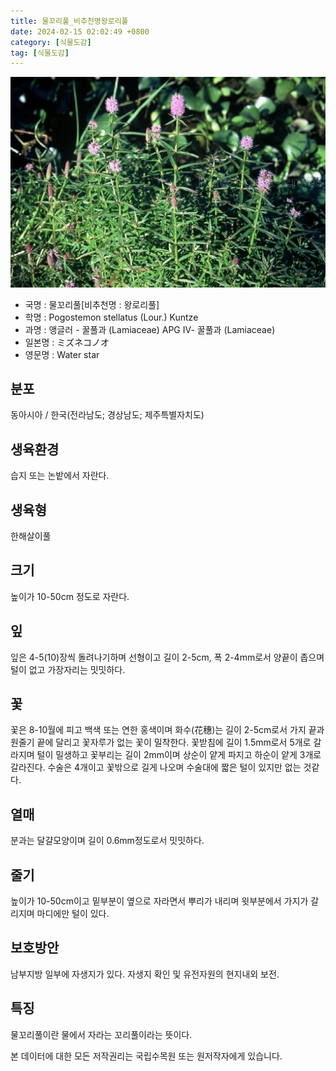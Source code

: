 ```yaml
---
title: 물꼬리풀_비추천명왕로리풀
date: 2024-02-15 02:02:49 +0800
category: [식물도감]
tag: [식물도감]
---
```




![물꼬리풀[비추천명 : 왕로리풀]](/assets/img/fileUpload/plants/basic/Labiatae/Dysophylla/15972/1_th2.JPG)
- 국명 : 물꼬리풀[비추천명 : 왕로리풀]
- 학명 : Pogostemon stellatus (Lour.) Kuntze
- 과명 : 앵글러 - 꿀풀과 (Lamiaceae) APG Ⅳ- 꿀풀과 (Lamiaceae)
- 일본명 : ミズネコノオ
- 영문명 : Water star


## 분포
동아시아 / 한국(전라남도; 경상남도; 제주특별자치도) 
## 생육환경
습지 또는 논밭에서 자란다.
## 생육형
한해살이풀
## 크기
높이가 10-50cm 정도로 자란다.
## 잎
잎은 4-5(10)장씩 돌려나기하며 선형이고 길이 2-5cm, 폭 2-4mm로서 양끝이 좁으며 털이 없고 가장자리는 밋밋하다.
## 꽃
꽃은 8-10월에 피고 백색 또는 연한 홍색이며 화수(花穗)는 길이 2-5cm로서 가지 끝과 원줄기 끝에 달리고 꽃자루가 없는 꽃이 밀착한다. 꽃받침에 길이 1.5mm로서 5개로 갈라지며 털이 밀생하고 꽃부리는 길이 2mm이며 상순이 얕게 파지고 하순이 얕게 3개로 갈라진다. 수술은 4개이고 꽃밖으로 길게 나오며 수술대에 짧은 털이 있지만 없는 것같다.
## 열매
분과는 달걀모양이며 길이 0.6mm정도로서 밋밋하다.
## 줄기
높이가 10-50cm이고 밑부분이 옆으로 자라면서 뿌리가 내리며 윗부분에서 가지가 갈리지며 마디에만 털이 있다.
## 보호방안
남부지방 일부에 자생지가 있다. 자생지 확인 및 유전자원의 현지내외 보전.
## 특징
물꼬리풀이란 물에서 자라는 꼬리풀이라는 뜻이다.






본 데이터에 대한 모든 저작권리는 국립수목원 또는 원저작자에게 있습니다.
